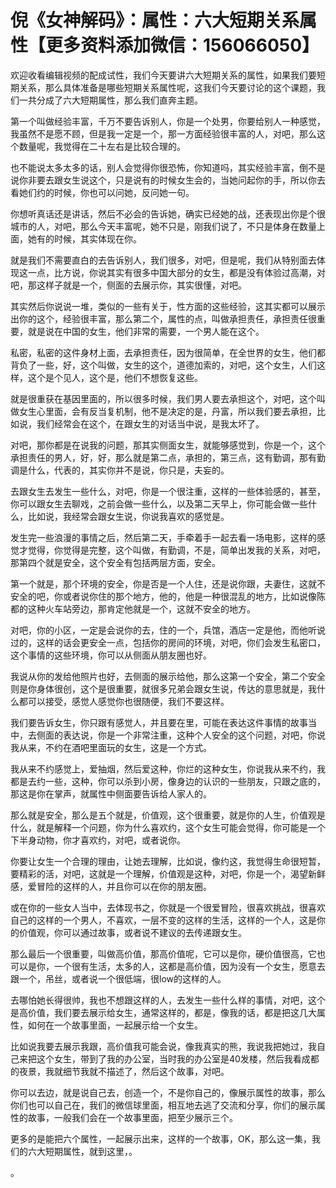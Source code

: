 # 倪《女神解码》：属性：六大短期关系属性【更多资料添加微信：156066050】

欢迎收看编辑视频的配成试性，我们今天要讲六大短期关系的属性，如果我们要短期关系，那么具体准备是哪些短期关系属性呢，这我们今天要讨论的这个课题，我们一共分成了六大短期属性，那么我们直奔主题。

第一个叫做经验丰富，千万不要告诉别人，你是一个处男，你要给别人一种感觉，我虽然不是愿不顾，但是我一定是一个，那一方面经验很丰富的人，对吧，那么这个数量呢，我觉得在二十左右是比较合理的。

也不能说太多太多的话，别人会觉得你很恐怖，你知道吗，其实经验丰富，倒不是说你非要去跟女生说这个，只是说有的时候女生会的，当她问起你的手，所以你去看她们约的时候，你也可以问她，反问她一句。

你想听真话还是讲话，然后不必会的告诉她，确实已经她的战，还表现出你是个很城市的人，对吧，那么今天丰富呢，她不只是，刚我们说了，不只是体身在数量上面，她有的时候，其实体现在你。

就是我们不需要直白的去告诉别人，我们很多，对吧，但是呢，我们从特别面去体现这一点，比方说，你说其实有很多中国大部分的女生，都是没有体验过高潮，对吧，那这样子就是一个，侧面的去展示你，其实很懂，对吧。

其实然后你说说一堆，类似的一些有关于，性方面的这些经验，这其实都可以展示出你的这个，经验很丰富，那么第二个，属性的点，叫做承担责任，承担责任很重要，就是说在中国的女生，他们非常的需要，一个男人能在这个。

私密，私密的这件身材上面，去承担责任，因为很简单，在全世界的女生，他们都背负了一些，好，这个叫做，女生的这个，道德加索的，对吧，这个女生，人们这样，这个是个见人，这个是，他们不想恢复这些。

就是很重获在基因里面的，所以很多时候，我们男人要去承担这个，对吧，这个叫做女生心里面，会有反当复机制，他不是决定的是，丹富，所以我们要去承担，比如说，我们经常会在这个，在跟女生的对话当中说，是我太坏了。

对吧，那你都是在说我的问题，那其实侧面女生，就能够感觉到，你是一个，这个承担责任的男人，好，好，那么就是第二点，承担的，第三点，这有勤调，那有勤调是什么，代表的，其实你并不是说，你只是，夫妄的。

去跟女生去发生一些什么，对吧，你是一个很注重，这样的一些体验感的，甚至，你可以跟女生去聊戏，之前会做一些什么，以及第二天早上，你可能会做一些什么，比如说，我经常会跟女生说，你说我喜欢的感觉是。

发生完一些浪漫的事情之后，然后第二天，手牵着手一起去看一场电影，这样的感觉才觉得，你觉得是完整，这个叫做，有勤调，不是，简单出发我的关系，对吧，那第四个就是安全，这个安全有包括两层方面，安全。

第一个就是，那个环境的安全，你是否是一个人住，还是说你跟，夫妻住，这就不安全的吧，你或者说你住的那个地方，他的，他是一种很混乱的地方，比如说像陈都的这种火车站旁边，那肯定他就是一个，这就不安全的地方。

对吧，你的小区，一定是会说你的去，住的一个，兵馆，酒店一定是他，而他听说过的，这样的话会更安全一点，包括你的房间的环境，对吧，你们会发生私密口，这个事情的这些环境，你可以从侧面从朋友圈也好。

我说从你的发给他照片也好，去侧面的展示给他，那么这第一个安全，第二个安全则是你身体很创，这个是很重要，就很多兄弟会跟女生说，传达的意思就是，我什么都可以接受，感觉人感觉你也很随便，我们不要这样。

我们要告诉女生，你只跟有感觉人，并且要在里，可能在表达这件事情的故事当中，去侧面的表达说，你是一个非常注重，这种个人安全的这个问题，对吧，你说我从来，不约在酒吧里面玩的女生，这是一个方式。

我从来不约感觉上，爱抽烟，然后爱这种，你烂的这种女生，你说我从来不约，我都是去约一些，这种，你可以杀到小房，像身边的认识的一些朋友，只跟之底的，那这是你在掌声，就属性中侧面要告诉给人家人的。

那么就是安全，那么是五个就是，价值观，这个很重要，就是你的人生，价值观是什么，就是解释一个问题，你为什么喜欢约，这个女生可能会觉得，你可能是一个下半身动物，你才喜欢约，对吧，或者说你。

你要让女生一个合理的理由，让她去理解，比如说，像约这，我觉得生命很短暂，要精彩的活，对吧，这就是一个理解，价值观是这种，对吧，你是一个，渴望新鲜感，爱冒险的这样的人，并且你可以在你的朋友圈。

或在你的一些女人当中，去体现书之，你就是一个很爱冒险，很喜欢挑战，很喜欢自己的这样的一个男人，不喜欢，一层不变的这样的生活，这样的一个人，这是你的价值观，你可以通过故事，或者说不建议的去传递跟女生。

那么最后一个很重要，叫做高价值，那高价值呢，它可以是你，硬价值很高，它也可以是你，一个很有生活，太多的人，这都是高价值，因为没有一个女生，愿意去跟一个，吊丝，或者说一个很低端，很low的这样的人。

去哪怕她长得很帅，我也不想跟这样的人，去发生一些什么样的事情，对吧，这个是高价值，我们要去展示给女生，通常这样的，都是，像我的话，都是把这几大属性，如何在一个故事里面，一起展示给一个女生。

比如说我要去展示我跟，高价值我可能会说，像我真实的熊，我说我把她过，我自己来把这个女生，带到了我的办公室，当时我的办公室是40发楼，然后我看成都的夜景，我就细节我就不描述了，然后这个故事，对吧。

你可以去边，就是说自己去，创造一个，不是你自己的，像展示属性的故事，那么你们也可以自己在，我们的微信球里面，相互地去逃了交流和分享，你们的展示属性的故事，一般我们会在一个故事里面，把至少展示三个。

更多的是能把六个属性，一起展示出来，这样的一个故事，OK，那么这一集，我们的六大短期属性，就到这里，。

。